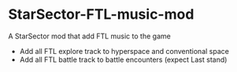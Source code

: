 # StarSector-FTL-music-mod
A StarSector mod that add FTL music to the game

- Add all FTL explore track to hyperspace and conventional space  
- Add all FTL battle track to battle encounters (expect Last stand)
